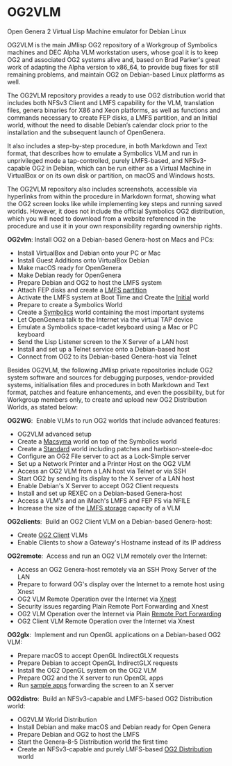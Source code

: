 # OG2VLM
Open Genera 2 Virtual Lisp Machine emulator for Debian Linux

OG2VLM is the main JMlisp OG2 repository of a Workgroup of Symbolics machines and DEC Alpha VLM workstation users, whose goal it is to keep OG2 and associated OG2 systems alive and, based on Brad Parker's great work of adapting the Alpha version to x86_64, to provide bug fixes for still remaining problems, and maintain OG2 on Debian-based Linux platforms as well. 

The OG2VLM repository provides a ready to use OG2 distribution world that includes both NFSv3 Client and LMFS capability for the VLM, translation files, genera binaries for X86 and Xeon platforms, as well as functions and commands necessary to create FEP disks, a LMFS partition, and an Initial world, without the need to disable Debian’s calendar clock prior to the installation and the subsequent launch of OpenGenera.

It also includes a step-by-step procedure, in both Markdown and Text format, that describes how to emulate a Symbolics VLM and run in unprivileged mode a tap-controlled, purely LMFS-based, and NFSv3-capable OG2 in Debian, which can be run either as a Virtual Machine in VirtualBox or on its own disk or partition, on macOS and Windows hosts. 

The OG2VLM repository also includes screenshots, accessible via hyperlinks from within the procedure in Markdown format, showing what the OG2 screen looks like while implementing key steps and running saved worlds. However, it does not include the official Symbolics OG2 distribution, which you will need to download from a website referenced in the procedure and use it in your own responsibility regarding ownership rights.

**OG2vlm**:  Install OG2 on a Debian-based Genera-host on Macs and PCs:  
- Install VirtualBox and Debian onto your PC or Mac
- Install Guest Additions onto VirtualBox Debian
- Make macOS ready for OpenGenera
- Make Debian ready for OpenGenera
- Prepare Debian and OG2 to host the LMFS system
- Attach FEP disks and create a [LMFS partition](https://github.com/JMlisp/og2vlm/blob/main/screenshots/LMFS-Partition-Initialisation.png)
- Activate the LMFS system at Boot Time and Create the [Initial](https://github.com/JMlisp/og2vlm/blob/main/screenshots/Initial.png) world
- Prepare to create a Symbolics World
- Create a [Symbolics](https://github.com/JMlisp/og2vlm/blob/main/screenshots/Symbolics.png) world containing the most important systems
- Let OpenGenera talk to the Internet via the virtual TAP device
- Emulate a Symbolics space-cadet keyboard using a Mac or PC keyboard
- Send the Lisp Listener screen to the X Server of a LAN host
- Install and set up a Telnet service onto a Debian-based host
- Connect from OG2 to its Debian-based Genera-host via Telnet

Besides OG2VLM, the following JMlisp private repositories include OG2 system software and sources for debugging purposes, vendor-provided systems, initialisation files and procedures in both Markdown and Text format, patches and feature enhancements, and even the possibility, but for Workgroup members only, to create and upload new OG2 Distribution Worlds, as stated below:

**OG2WG**:  Enable VLMs to run OG2 worlds that include advanced features:  
- OG2VLM advanced setup
- Create a [Macsyma](https://github.com/JMlisp/og2vlm/blob/main/screenshots/Macsyma.png) world on top of the Symbolics world
- Create a [Standard](https://github.com/JMlisp/og2vlm/blob/main/screenshots/Standard.png) world including patches and harbison-steele-doc
- Configure an OG2 File server to act as a Lock-Simple server
- Set up a Network Printer and a Printer Host on the OG2 VLM
- Access an OG2 VLM from a LAN host via Telnet or via SSH
- Start OG2 by sending its display to the X server of a LAN host
- Enable Debian's X Server to accept OG2 Client requests
- Install and set up REXEC on a Debian-based Genera-host
- Access a VLM's and an iMach's LMFS and FEP FS via NFILE
- Increase the size of the [LMFS storage](https://github.com/JMlisp/og2vlm/blob/main/screenshots/KRONOS%20LMFS%20Free%20Records%20on%20FEP0%20and%20FEP1.png) capacity of a VLM

**OG2clients**:  Build an OG2 Client VLM on a Debian-based Genera-host:  
- Create [OG2 Client](https://github.com/JMlisp/og2vlm/blob/main/screenshots/TITAN%20Client%20on%20JUPITER.png) VLMs
- Enable Clients to show a Gateway's Hostname instead of its IP address

**OG2remote**:  Access and run an OG2 VLM remotely over the Internet:  
- Access an OG2 Genera-host remotely via an SSH Proxy Server of the LAN
- Prepare to forward OG's display over the Internet to a remote host using Xnest
- OG2 VLM Remote Operation over the Internet via [Xnest](https://github.com/JMlisp/og2vlm/blob/main/screenshots/Xnest%20KRONOS%20Lisp%20Listener%201%20to%20MBP.png)
- Security issues regarding Plain Remote Port Forwarding and Xnest
- OG2 VLM Operation over the Internet via Plain [Remote Port Forwarding](https://github.com/JMlisp/og2vlm/blob/main/screenshots/Port%20Forwarding%20KRONOS%20Lisp%20Listener%201%20to%20MBP.png)
- OG2 Client VLM Remote Operation over the Internet via Xnest

**OG2glx**:  Implement and run OpenGL applications on a Debian-based OG2 VLM:  
- Prepare macOS to accept OpenGL IndirectGLX requests
- Prepare Debian to accept OpenGL IndirectGLX requests
- Install the OG2 OpenGL system on the OG2 VLM
- Prepare OG2 and the X server to run OpenGL apps
- Run [sample apps](https://github.com/JMlisp/og2vlm/blob/main/screenshots/Rotating%20Rectangle%20forwarded%20to%20macOS%20XQuartz.mp4) forwarding the screen to an X server

**OG2distro**:  Build an NFSv3-capable and LMFS-based OG2 Distribution world:  
- OG2VLM World Distribution
- Install Debian and make macOS and Debian ready for Open Genera
- Prepare Debian and OG2 to host the LMFS
- Start the Genera-8-5 Distribution world the first time
- Create an NFSv3-capable and purely LMFS-based [OG2 Distribution](https://github.com/JMlisp/og2vlm/blob/main/screenshots/Genera-8-5e.png) world
